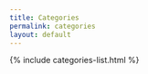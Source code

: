 ```yaml
---
title: Categories
permalink: categories
layout: default
---
```


{% include categories-list.html %}
